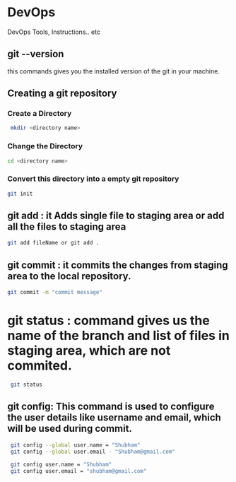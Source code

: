# DevOps
DevOps Tools, Instructions.. etc

## git --version
this commands gives you the installed version of the git in your machine.

## Creating a git repository

  ### Create a Directory
 ```bash
  mkdir <directory name>
```
  
  ### Change the Directory
```bash
cd <directory name>
 ``` 
  ### Convert this directory into a empty git repository
  ```bash
  git init
 ```
  ## git add : it Adds single file to staging area or add all the files to staging area
  ```bash
  git add fileName or git add .
 ```
 
  ## git commit : it commits the changes from staging area to the local repository.
  ```bash
  git commit -m "commit message"
 ```

  # git status : command gives us the name of the branch and list of files in staging area, which are not commited.
```bash
 git status
 ```



  ## git config: This command is used to configure the user details like username and email, which will be used during commit.
  
  ```bash
   git config --global user.name = "Shubham"
   git config --global user.email - "Shubham@gmail.com"
   
   git config user.name = "Shubham"
   git config user.email = "shubham@gmail.com"
   
   
 ```
